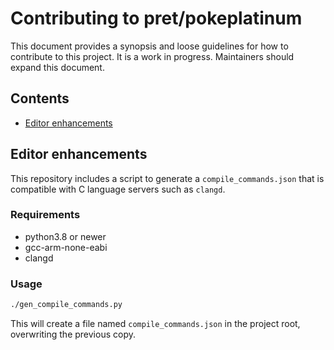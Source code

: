 # Contributing to pret/pokeplatinum

This document provides a synopsis and loose guidelines for how to contribute to this project. It is a work in progress. Maintainers should expand this document.

## Contents
- [Editor enhancements](#editor-enhancements)

<a href="editor-enhancements"></a>
## Editor enhancements

This repository includes a script to generate a `compile_commands.json` that is compatible with C language servers such as `clangd`.

### Requirements

- python3.8 or newer
- gcc-arm-none-eabi
- clangd

### Usage

```bash
./gen_compile_commands.py
```

This will create a file named `compile_commands.json` in the project root, overwriting the previous copy.
